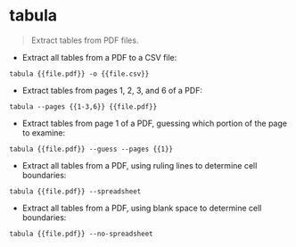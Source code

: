 # tabula

> Extract tables from PDF files.

- Extract all tables from a PDF to a CSV file:

`tabula {{file.pdf}} -o {{file.csv}}`

- Extract tables from pages 1, 2, 3, and 6 of a PDF:

`tabula --pages {{1-3,6}} {{file.pdf}}`

- Extract tables from page 1 of a PDF, guessing which portion of the page to examine:

`tabula {{file.pdf}} --guess --pages {{1}}`

- Extract all tables from a PDF, using ruling lines to determine cell boundaries:

`tabula {{file.pdf}} --spreadsheet`

- Extract all tables from a PDF, using blank space to determine cell boundaries:

`tabula {{file.pdf}} --no-spreadsheet`
